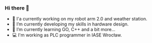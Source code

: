 ### Hi there 👋
- 🤖 I'a currently working on my robot arm 2.0 and weather station.
- 🔭 I’m currently developing my skills in hardware design.
- 🌱 I’m currently learning GO, C++ and a bit more...
- :computer: I'm working as PLC programmer in IASE Wrocław.
